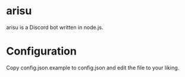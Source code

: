 # arisu
arisu is a Discord bot written in node.js.

# Configuration
Copy config.json.example to config.json and edit the file to your liking.
